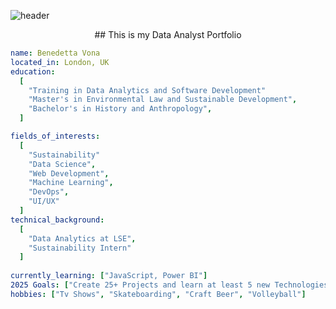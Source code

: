 ![header](https://capsule-render.vercel.app/api?type=venom&height=300&color=0:36669c,100:3ec995&text=Hey%20there!%20I'm%20Benedetta&textBg=false&fontAlign=50&fontSize=21&fontColor=B2BEB5&descAlign=51&descAlignY=77)

<p align="center">
## This is my Data Analyst Portfolio
</p>

```yaml
name: Benedetta Vona
located_in: London, UK
education:
  [
    "Training in Data Analytics and Software Development"
    "Master's in Environmental Law and Sustainable Development",
    "Bachelor's in History and Anthropology",
  ]

fields_of_interests:
  [
    "Sustainability"
    "Data Science",
    "Web Development",
    "Machine Learning",
    "DevOps",
    "UI/UX"
  ]
technical_background:
  [
    "Data Analytics at LSE",
    "Sustainability Intern"
  ]
  
currently_learning: ["JavaScript, Power BI"]
2025 Goals: ["Create 25+ Projects and learn at least 5 new Technologies."]
hobbies: ["Tv Shows", "Skateboarding", "Craft Beer", "Volleyball"]
```

